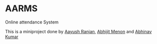 # AARMS
Online attendance System

This is a miniproject done by [Aayush Ranjan](https://github.com/aayushranjan001/), [Abhijit Menon](https://github.com/europa502) and [Abhinav Kumar](https://github.com/shadow9999)

